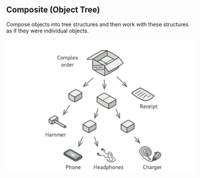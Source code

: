 ## Composite (Object Tree)

Compose objects into tree structures and then work with these structures as if they were individual objects.

![img.png](img.png)


